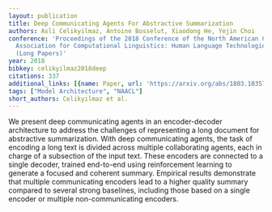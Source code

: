 ```yaml
---
layout: publication
title: Deep Communicating Agents For Abstractive Summarization
authors: Asli Celikyilmaz, Antoine Bosselut, Xiaodong He, Yejin Choi
conference: 'Proceedings of the 2018 Conference of the North American Chapter of the
  Association for Computational Linguistics: Human Language Technologies, Volume 1
  (Long Papers)'
year: 2018
bibkey: celikyilmaz2018deep
citations: 337
additional_links: [{name: Paper, url: 'https://arxiv.org/abs/1803.10357'}]
tags: ["Model Architecture", "NAACL"]
short_authors: Celikyilmaz et al.
---
```

We present deep communicating agents in an encoder-decoder architecture to
address the challenges of representing a long document for abstractive
summarization. With deep communicating agents, the task of encoding a long text
is divided across multiple collaborating agents, each in charge of a subsection
of the input text. These encoders are connected to a single decoder, trained
end-to-end using reinforcement learning to generate a focused and coherent
summary. Empirical results demonstrate that multiple communicating encoders
lead to a higher quality summary compared to several strong baselines,
including those based on a single encoder or multiple non-communicating
encoders.